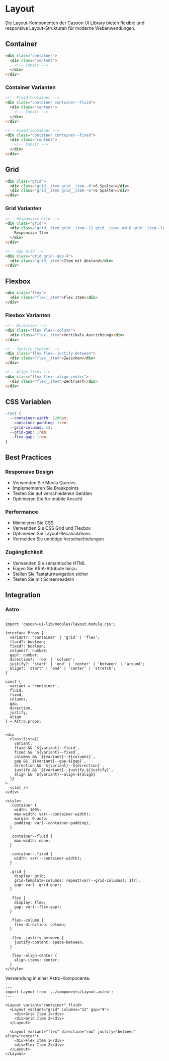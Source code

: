 # Layout

Die Layout-Komponenten der Casoon UI Library bieten flexible und responsive Layout-Strukturen für moderne Webanwendungen.

## Container

```html
<div class="container">
  <div class="content">
    <!-- Inhalt -->
  </div>
</div>
```

### Container Varianten

```html
<!-- Fluid Container -->
<div class="container container--fluid">
  <div class="content">
    <!-- Inhalt -->
  </div>
</div>

<!-- Fixed Container -->
<div class="container container--fixed">
  <div class="content">
    <!-- Inhalt -->
  </div>
</div>
```

## Grid

```html
<div class="grid">
  <div class="grid__item grid__item--6">6 Spalten</div>
  <div class="grid__item grid__item--6">6 Spalten</div>
</div>
```

### Grid Varianten

```html
<!-- Responsive Grid -->
<div class="grid">
  <div class="grid__item grid__item--12 grid__item--md-6 grid__item--lg-4">
    Responsive Item
  </div>
</div>

<!-- Gap Grid -->
<div class="grid grid--gap-4">
  <div class="grid__item">Item mit Abstand</div>
</div>
```

## Flexbox

```html
<div class="flex">
  <div class="flex__item">Flex Item</div>
</div>
```

### Flexbox Varianten

```html
<!-- Direction -->
<div class="flex flex--column">
  <div class="flex__item">Vertikale Ausrichtung</div>
</div>

<!-- Justify Content -->
<div class="flex flex--justify-between">
  <div class="flex__item">Zwischen</div>
</div>

<!-- Align Items -->
<div class="flex flex--align-center">
  <div class="flex__item">Zentriert</div>
</div>
```

## CSS Variablen

```css
:root {
  --container-width: 1200px;
  --container-padding: 1rem;
  --grid-columns: 12;
  --grid-gap: 1rem;
  --flex-gap: 1rem;
}
```

## Best Practices

### Responsive Design

- Verwenden Sie Media Queries
- Implementieren Sie Breakpoints
- Testen Sie auf verschiedenen Geräten
- Optimieren Sie für mobile Ansicht

### Performance

- Minimieren Sie CSS
- Verwenden Sie CSS Grid und Flexbox
- Optimieren Sie Layout-Recalculations
- Vermeiden Sie unnötige Verschachtelungen

### Zugänglichkeit

- Verwenden Sie semantische HTML
- Fügen Sie ARIA-Attribute hinzu
- Stellen Sie Tastaturnavigation sicher
- Testen Sie mit Screenreadern

## Integration

### Astro

```astro
---
import 'casoon-ui-lib/modules/layout.module.css';

interface Props {
  variant?: 'container' | 'grid' | 'flex';
  fluid?: boolean;
  fixed?: boolean;
  columns?: number;
  gap?: number;
  direction?: 'row' | 'column';
  justify?: 'start' | 'end' | 'center' | 'between' | 'around';
  align?: 'start' | 'end' | 'center' | 'stretch';
}

const {
  variant = 'container',
  fluid,
  fixed,
  columns,
  gap,
  direction,
  justify,
  align
} = Astro.props;
---

<div 
  class:list={[
    variant,
    fluid && `${variant}--fluid`,
    fixed && `${variant}--fixed`,
    columns && `${variant}--${columns}`,
    gap && `${variant}--gap-${gap}`,
    direction && `${variant}--${direction}`,
    justify && `${variant}--justify-${justify}`,
    align && `${variant}--align-${align}`
  ]}
>
  <slot />
</div>

<style>
  .container {
    width: 100%;
    max-width: var(--container-width);
    margin: 0 auto;
    padding: var(--container-padding);
  }
  
  .container--fluid {
    max-width: none;
  }
  
  .container--fixed {
    width: var(--container-width);
  }
  
  .grid {
    display: grid;
    grid-template-columns: repeat(var(--grid-columns), 1fr);
    gap: var(--grid-gap);
  }
  
  .flex {
    display: flex;
    gap: var(--flex-gap);
  }
  
  .flex--column {
    flex-direction: column;
  }
  
  .flex--justify-between {
    justify-content: space-between;
  }
  
  .flex--align-center {
    align-items: center;
  }
</style>
```

Verwendung in einer Astro-Komponente:

```astro
---
import Layout from '../components/Layout.astro';
---

<Layout variant="container" fluid>
  <Layout variant="grid" columns="12" gap="4">
    <div>Grid Item 1</div>
    <div>Grid Item 2</div>
  </Layout>
  
  <Layout variant="flex" direction="row" justify="between" align="center">
    <div>Flex Item 1</div>
    <div>Flex Item 2</div>
  </Layout>
</Layout>
``` 